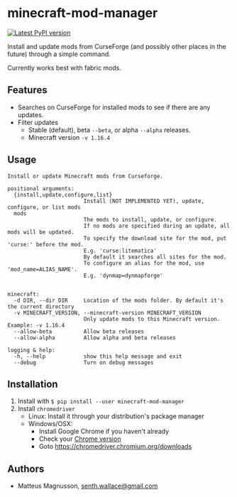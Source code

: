 # minecraft-mod-manager

[![Latest PyPI version](https://img.shields.io/pypi/v/minecraft-mod-manager.svg)](https://pypi.python.org/pypi/minecraft-mod-manager)

Install and update mods from CurseForge (and possibly other places in the future) through a simple command.

Currently works best with fabric mods.

## Features

- Searches on CurseForge for installed mods to see if there are any updates.
- Filter updates
  - Stable (default), beta `--beta`, or alpha `--alpha` releases.
  - Minecraft version `-v 1.16.4`

## Usage

```
Install or update Minecraft mods from Curseforge.

positional arguments:
  {install,update,configure,list}
                        Install (NOT IMPLEMENTED YET), update, configure, or list mods
  mods
                        The mods to install, update, or configure.
                        If no mods are specified during an update, all mods will be updated.
                        To specify the download site for the mod, put 'curse:' before the mod.
                        E.g. 'curse:litematica'
                        By default it searches all sites for the mod.
                        To configure an alias for the mod, use 'mod_name=ALIAS_NAME'.
                        E.g. 'dynmap=dynmapforge'


minecraft:
  -d DIR, --dir DIR     Location of the mods folder. By default it's the current directory
  -v MINECRAFT_VERSION, --minecraft-version MINECRAFT_VERSION
                        Only update mods to this Minecraft version. Example: -v 1.16.4
  --allow-beta          Allow beta releases
  --allow-alpha         Allow alpha and beta releases

logging & help:
  -h, --help            show this help message and exit
  --debug               Turn on debug messages
```

## Installation

1. Install with `$ pip install --user minecraft-mod-manager`
1. Install `chromedriver`
   - Linux: Install it through your distribution's package manager
   - Windows/OSX:
     - Install Google Chrome if you haven't already
     - Check your [Chrome version](chrome://settings/help)
     - Goto https://chromedriver.chromium.org/downloads

## Authors

- Matteus Magnusson, senth.wallace@gmail.com
